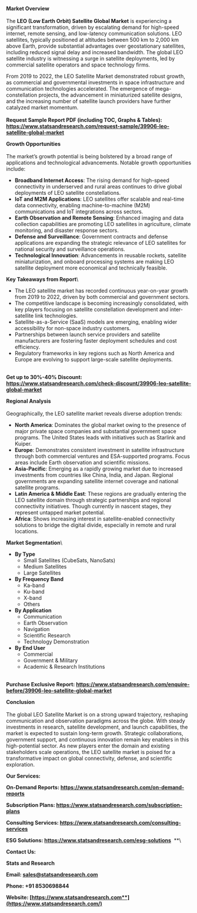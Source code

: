 ﻿**Market Overview**\
\
The **LEO (Low Earth Orbit) Satellite Global Market** is experiencing a significant transformation, driven by escalating demand for high-speed internet, remote sensing, and low-latency communication solutions. LEO satellites, typically positioned at altitudes between 500 km to 2,000 km above Earth, provide substantial advantages over geostationary satellites, including reduced signal delay and increased bandwidth. The global LEO satellite industry is witnessing a surge in satellite deployments, led by commercial satellite operators and space technology firms.

From 2019 to 2022, the LEO Satellite Market demonstrated robust growth, as commercial and governmental investments in space infrastructure and communication technologies accelerated. The emergence of mega-constellation projects, the advancement in miniaturized satellite designs, and the increasing number of satellite launch providers have further catalyzed market momentum.\
\
**Request Sample Report PDF (including TOC, Graphs & Tables): <https://www.statsandresearch.com/request-sample/39906-leo-satellite-global-market>**

**Growth Opportunities**\
\
The market’s growth potential is being bolstered by a broad range of applications and technological advancements. Notable growth opportunities include:

- **Broadband Internet Access**: The rising demand for high-speed connectivity in underserved and rural areas continues to drive global deployments of LEO satellite constellations.
- **IoT and M2M Applications**: LEO satellites offer scalable and real-time data connectivity, enabling machine-to-machine (M2M) communications and IoT integrations across sectors.
- **Earth Observation and Remote Sensing**: Enhanced imaging and data collection capabilities are promoting LEO satellites in agriculture, climate monitoring, and disaster response sectors.
- **Defense and Surveillance**: Government contracts and defense applications are expanding the strategic relevance of LEO satellites for national security and surveillance operations.
- **Technological Innovation**: Advancements in reusable rockets, satellite miniaturization, and onboard processing systems are making LEO satellite deployment more economical and technically feasible.

**Key Takeaways from Report**\


- The LEO satellite market has recorded continuous year-on-year growth from 2019 to 2022, driven by both commercial and government sectors.
- The competitive landscape is becoming increasingly consolidated, with key players focusing on satellite constellation development and inter-satellite link technologies.
- Satellite-as-a-Service (SaaS) models are emerging, enabling wider accessibility for non-space industry customers.
- Partnerships between launch service providers and satellite manufacturers are fostering faster deployment schedules and cost efficiency.
- Regulatory frameworks in key regions such as North America and Europe are evolving to support large-scale satellite deployments.

\
**Get up to 30%-40% Discount: <https://www.statsandresearch.com/check-discount/39906-leo-satellite-global-market>**

**Regional Analysis**\
\
Geographically, the LEO satellite market reveals diverse adoption trends:

- **North America**: Dominates the global market owing to the presence of major private space companies and substantial government space programs. The United States leads with initiatives such as Starlink and Kuiper.
- **Europe**: Demonstrates consistent investment in satellite infrastructure through both commercial ventures and ESA-supported programs. Focus areas include Earth observation and scientific missions.
- **Asia-Pacific**: Emerging as a rapidly growing market due to increased investments from countries like China, India, and Japan. Regional governments are expanding satellite internet coverage and national satellite programs.
- **Latin America & Middle East**: These regions are gradually entering the LEO satellite domain through strategic partnerships and regional connectivity initiatives. Though currently in nascent stages, they represent untapped market potential.
- **Africa**: Shows increasing interest in satellite-enabled connectivity solutions to bridge the digital divide, especially in remote and rural locations.

**Market Segmentation**\


- **By Type**
  - Small Satellites (CubeSats, NanoSats)
  - Medium Satellites
  - Large Satellites
- **By Frequency Band**
  - Ka-band
  - Ku-band
  - X-band
  - Others
- **By Application**
  - Communication
  - Earth Observation
  - Navigation
  - Scientific Research
  - Technology Demonstration
- **By End User**
  - Commercial
  - Government & Military
  - Academic & Research Institutions

\
**Purchase Exclusive Report: <https://www.statsandresearch.com/enquire-before/39906-leo-satellite-global-market>**

**Conclusion**\
\
The global LEO Satellite Market is on a strong upward trajectory, reshaping communication and observation paradigms across the globe. With steady investments in research, satellite development, and launch capabilities, the market is expected to sustain long-term growth. Strategic collaborations, government support, and continuous innovation remain key enablers in this high-potential sector. As new players enter the domain and existing stakeholders scale operations, the LEO satellite market is poised for a transformative impact on global connectivity, defense, and scientific exploration.

**Our Services:** 

**On-Demand Reports: <https://www.statsandresearch.com/on-demand-reports>** 

**Subscription Plans: <https://www.statsandresearch.com/subscription-plans>** 

**Consulting Services: <https://www.statsandresearch.com/consulting-services>** 

**ESG Solutions: <https://www.statsandresearch.com/esg-solutions>** 
**\


**Contact Us:** 

**Stats and Research** 

**Email: <sales@statsandresearch.com>** 

**Phone: +91 8530698844** 

**Website: [https://www.statsandresearch.com**](https://www.statsandresearch.com/)**

